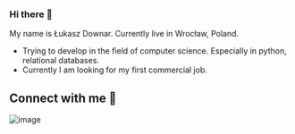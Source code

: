 ### Hi there 👋
My name is Łukasz Downar. Currently live in Wrocław, Poland.
- Trying to develop in the field of computer science. Especially in python, relational databases.
- Currently I am looking for my first commercial job.
## Connect with me 🔗
![image](https://user-images.githubusercontent.com/44844566/198267589-d956a25d-f250-4347-b5ea-570333f29387.png)
<!--
**Downar94/Downar94** is a ✨ _special_ ✨ repository because its `README.md` (this file) appears on your GitHub profile.

Here are some ideas to get you started:

- 🔭 I’m currently working on ...
- 🌱 I’m currently learning ...
- 👯 I’m looking to collaborate on ...
- 🤔 I’m looking for help with ...
- 💬 Ask me about ...
- 📫 How to reach me: ...
- 😄 Pronouns: ...
- ⚡ Fun fact: ...
-->
